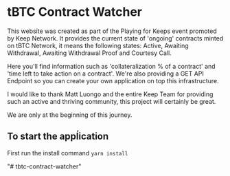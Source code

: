 # tBTC Contract Watcher

This website was created as part of the Playing for Keeps event promoted by Keep Network. It provides the current state of 'ongoing' contracts minted on tBTC Network, it means the following states: Active, Awaiting Withdrawal, Awaiting Withdrawal Proof and Courtesy Call.

Here you'll find information such as 'collateralization % of a contract' and 'time left to take action on a contract'. We're also providing a GET API Endpoint so you can create your own application on top this infrastructure.

I would like to thank Matt Luongo and the entire Keep Team for providing such an active and thriving community, this project will certainly be great.

We are only at the beginning of this journey.

## To start the appĺication
First run the install command `yarn install`



"# tbtc-contract-watcher" 
